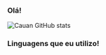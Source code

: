 ### Olá!



![Cauan GitHub stats](https://github-readme-stats.vercel.app/api?username=cauancauan&show_icons=true&theme=onedark)

### Linguagens que eu utilizo!

<div style="display: inline_block"><br/>
    <img align="center" alt"C#" src=""https://img.shields.io/badge/C%23-239120?style=for-the-badge&logo=c-sharp&logoColor=white />
</div>

